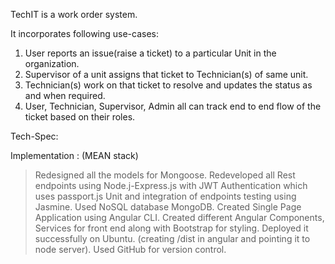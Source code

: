 TechIT is a work order system.

It incorporates following use-cases:
1) User reports an issue(raise a ticket) to a particular Unit in the organization. 
2) Supervisor of a unit assigns that ticket to Technician(s) of same unit.
3) Technician(s) work on that ticket to resolve and updates the status as and when required.
4) User, Technician, Supervisor, Admin all can track end to end flow of the ticket based on their roles.

Tech-Spec:

Implementation : (MEAN stack)
> Redesigned all the models for Mongoose.
> Redeveloped all Rest endpoints using Node.j-Express.js with JWT Authentication which uses passport.js
> Unit and integration of endpoints testing using Jasmine.
> Used NoSQL database MongoDB.
> Created Single Page Application using Angular CLI.
> Created different Angular Components, Services for front end along with Bootstrap for styling.
> Deployed it successfully on Ubuntu. (creating /dist in angular and pointing it to node server).
> Used GitHub for version control.
